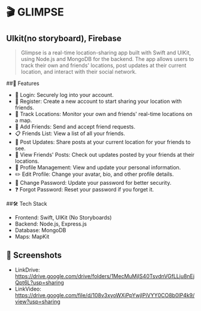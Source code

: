 # 🎬 GLIMPSE 

## UIkit(no storyboard), Firebase

> Glimpse is a real-time location-sharing app built with Swift and UIKit, using Node.js and MongoDB for the backend. The app allows users to track their own and friends' locations, post updates at their current location, and interact with their social network.

##🌟 Features
- 🔑 Login: Securely log into your account.
- 📝 Register: Create a new account to start sharing your location with friends.
- 📍 Track Locations: Monitor your own and friends' real-time locations on a map.
- 🤝 Add Friends: Send and accept friend requests.
- 📋 Friends List: View a list of all your friends.
- 📝 Post Updates: Share posts at your current location for your friends to see.
- 👀 View Friends' Posts: Check out updates posted by your friends at their locations.
- 👤 Profile Management: View and update your personal information.
- ✏️ Edit Profile: Change your avatar, bio, and other profile details.
- 🔑 Change Password: Update your password for better security.
- ❓ Forgot Password: Reset your password if you forget it.

##🛠️ Tech Stack
- Frontend: Swift, UIKit (No Storyboards)
- Backend: Node.js, Express.js
- Database: MongoDB
- Maps: MapKit

## 📸 Screenshots
- LinkDrive: https://drive.google.com/drive/folders/1MecMuMjIS40TsvdnVGfLLju8nEjQpt6L?usp=sharing
- LinkVideo: https://drive.google.com/file/d/108v3xyoWXjPpYwjlPiVYY0CO8b0lP4k9/view?usp=sharing

